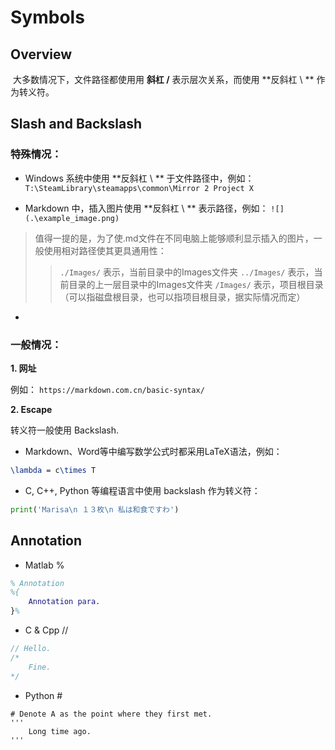 # Symbols

## Overview

​		大多数情况下，文件路径都使用用 **斜杠 /** 表示层次关系，而使用 **反斜杠 \ ** 作为转义符。



## Slash and Backslash

### **特殊情况**：

- Windows 系统中使用 **反斜杠 \ ** 于文件路径中，例如： `T:\SteamLibrary\steamapps\common\Mirror 2 Project X`

- Markdown 中，插入图片使用 **反斜杠 \ ** 表示路径，例如： `![](.\example_image.png)`

> 值得一提的是，为了使.md文件在不同电脑上能够顺利显示插入的图片，一般使用相对路径使其更具通用性：
>
> > `./Images/` 表示，当前目录中的Images文件夹
> > `../Images/` 表示，当前目录的上一层目录中的Images文件夹
> > `/Images/` 表示，项目根目录（可以指磁盘根目录，也可以指项目根目录，据实际情况而定）

- 

### 一般情况：

**1. 网址**

例如： `https://markdown.com.cn/basic-syntax/`

**2. Escape**

转义符一般使用 Backslash.

- Markdown、Word等中编写数学公式时都采用LaTeX语法，例如：

```latex
\lambda = c\times T
```

- C, C++, Python 等编程语言中使用 backslash 作为转义符：

```python
print('Marisa\n １３枚\n 私は和食ですわ')
```



## Annotation

- Matlab %

```matlab
% Annotation
%{
	Annotation para.
}%
```

- C & Cpp //

```cpp
// Hello.
/*
	Fine.
*/
```

- Python #

```pyt
# Denote A as the point where they first met.
'''
	Long time ago.
'''
```



